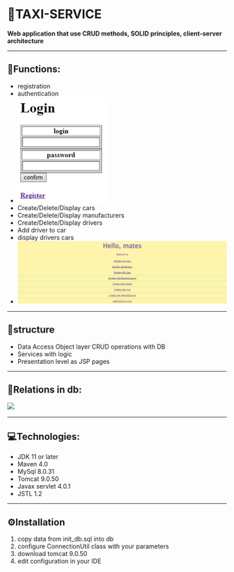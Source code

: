 # 🚕TAXI-SERVICE

__Web application that use CRUD methods, SOLID principles, client-server architecture__
___
## 🧰Functions:
* registration
* authentication
* ![img_2.png](img_2.png)
* Create/Delete/Display cars
* Create/Delete/Display manufacturers
* Create/Delete/Display drivers
* Add driver to car
* display drivers cars
* ![img_1.png](img_1.png)
___
## 🔧structure
* Data Access Object layer CRUD operations with DB
* Services with logic
* Presentation level as JSP pages
___
## 📌Relations in db:
![](../../join-db-diagram.png)
___
## 💻Technologies:
* JDK 11 or later
* Maven 4.0
* MySql 8.0.31
* Tomcat 9.0.50
* Javax servlet 4.0.1
* JSTL 1.2
___
## ⚙Installation
1. copy data from init_db.sql into db
2. configure ConnectionUtil class with your parameters
3. download tomcat 9.0.50
4. edit configuration in your IDE
